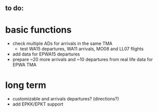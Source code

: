 ## to do:

# basic functions
* check multiple ADs for arrivals in the same TMA
    - test WA15 departures, WA11 arrivals, MO08 and LL07 flights
* add data for EPWA15 departures
* prepare ~20 more arrivals and ~10 departures from real life data for EPWA TMA

# long term
* customizable and arrivals departures? (directions?)
* add EPKK/EPKT support